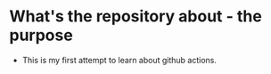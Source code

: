 # What's the repository about - the purpose
- This is my first attempt to learn about github actions.